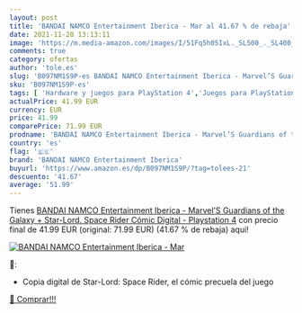 ```yaml
---
layout: post
title: 'BANDAI NAMCO Entertainment Iberica - Mar al 41.67 % de rebaja'
date: 2021-11-28 13:13:11
image: 'https://m.media-amazon.com/images/I/51Fq5h05IxL._SL500_._SL400_.jpg'
comments: true
category: ofertas
author: 'tole.es'
slug: 'B097NM1S9P-es BANDAI NAMCO Entertainment Iberica - Marvel’S Guardians of...'
sku: 'B097NM1S9P-es'
tags: [ 'Hardware y juegos para PlayStation 4','Juegos para PlayStation 4','Videojuegos','bandai namco entertainment iberica','playstation', ]
actualPrice: 41.99 EUR
currency: EUR
price: 41.99
comparePrice: 71.99 EUR
prodname: 'BANDAI NAMCO Entertainment Iberica - Marvel’S Guardians of the Galaxy + Star-Lord. Space Rider  Cómic Digital  - Playstation 4'
country: 'es'
flag: '🇪🇸'
brand: 'BANDAI NAMCO Entertainment Iberica'
buyurl: 'https://www.amazon.es/dp/B097NM1S9P/?tag=tolees-21'
descuento: '41.67'
average: '51.99'
---
```


Tienes [BANDAI NAMCO Entertainment Iberica - Marvel’S Guardians of the Galaxy + Star-Lord. Space Rider  Cómic Digital  - Playstation 4](https://www.amazon.es/dp/B097NM1S9P/?tag=tolees-21) con precio final de  41.99 EUR (original: 71.99 EUR) (41.67 %  de rebaja) aqui!

[![BANDAI NAMCO Entertainment Iberica - Mar](https://m.media-amazon.com/images/I/51Fq5h05IxL._SL500_._SL400_.jpg)](https://www.amazon.es/dp/B097NM1S9P/?tag=tolees-21)

🔎:

- Copia digital de Star-Lord: Space Rider, el cómic precuela del juego

[🛒 Comprar!!!](https://www.amazon.es/dp/B097NM1S9P/?tag=tolees-21)
